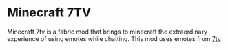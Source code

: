 # Minecraft 7TV

Minecraft 7tv is a fabric mod that brings to minecraft the extraordinary experience of using emotes while chatting. This mod uses emotes from [7tv](https:\\https://7tv.app/emotes?sortBy=popularity&page=0)

